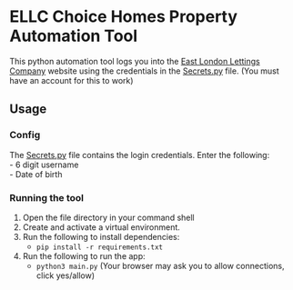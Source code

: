 # ELLC Choice Homes Property Automation Tool

This python automation tool logs you into the [East London Lettings Company](http://www.ellcchoicehomes.org.uk/) website
using the credentials in the [Secrets.py](Secrets.py) file. (You must have an account for this to work)

## Usage

### Config
The [Secrets.py](Secrets.py) file contains the login credentials.
Enter the following:  
    - 6 digit username  
    - Date of birth

### Running the tool
1. Open the file directory in your command shell
2. Create and activate a virtual environment.
2. Run the following to install dependencies:
   - `pip install -r requirements.txt`
3. Run the following to run the app:
   - `python3 main.py`
   (Your browser may ask you to allow connections, click yes/allow)
